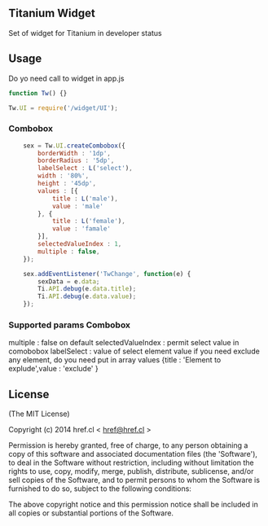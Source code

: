 
## Titanium Widget

Set of widget for Titanium in developer status


## Usage

Do yo need call to widget in app.js

```js
function Tw() {}

Tw.UI = require('/widget/UI');

```

### Combobox 

```js
	sex = Tw.UI.createCombobox({
		borderWidth : '1dp',
		borderRadius : '5dp',
		labelSelect : L('select'),
		width : '80%',
		height : '45dp',
		values : [{
			title : L('male'),
			value : 'male'
		}, {
			title : L('female'),
			value : 'famale'
		}],
		selectedValueIndex : 1,
		multiple : false,
	});

	sex.addEventListener('TwChange', function(e) {
		sexData = e.data;
		Ti.API.debug(e.data.title);
		Ti.API.debug(e.data.value);
	});
```
### Supported params Combobox 

multiple : false on default 
selectedValueIndex :  permit select value in comobobox
labelSelect : value of select element
value if you need exclude any element, do you need put in array values {title : 'Element to explude',value : 'exclude' }
		 

## License
(The MIT License)

Copyright (c) 2014 href.cl < [href@href.cl](mailto:href@href.cl) >

Permission is hereby granted, free of charge, to any person obtaining a copy of this software and associated documentation files (the 'Software'), to deal in the Software without restriction, including without limitation the rights to use, copy, modify, merge, publish, distribute, sublicense, and/or sell copies of the Software, and to permit persons to whom the Software is furnished to do so, subject to the following conditions:

The above copyright notice and this permission notice shall be included in all copies or substantial portions of the Software.
